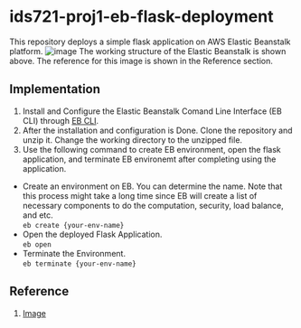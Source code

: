 # ids721-proj1-eb-flask-deployment
This repository deploys a simple flask application on AWS Elastic Beanstalk platform. 
![image]("img/EB.png")
The working structure of the Elastic Beanstalk is shown above. The reference for this image is shown in the Reference section. 
## Implementation 
1. Install and Configure the Elastic Beanstalk Comand Line Interface (EB CLI) through [EB CLI](https://docs.aws.amazon.com/elasticbeanstalk/latest/dg/eb-cli3-install.html). 
2. After the installation and configuration is Done. Clone the repository and unzip it. Change the working directory to the unzipped file.
3. Use the following command to create EB environment, open the flask application, and terminate EB environemt after completing using the application.  
+ Create an environment on EB. You can determine the name. Note that this process might take a long time since EB will create a list of necessary components to do the computation, security, load balance, and etc.  
`eb create {your-env-name}`  
+ Open the deployed Flask Application.  
`eb open`  
+ Terminate the Environment.  
`eb terminate {your-env-name}`
## Reference 
1. [Image](https://dev.to/frosnerd/deploying-an-http-api-on-aws-using-elastic-beanstalk-5dh7)
